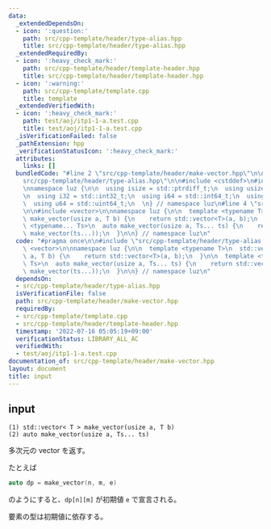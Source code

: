 ```yaml
---
data:
  _extendedDependsOn:
  - icon: ':question:'
    path: src/cpp-template/header/type-alias.hpp
    title: src/cpp-template/header/type-alias.hpp
  _extendedRequiredBy:
  - icon: ':heavy_check_mark:'
    path: src/cpp-template/header/template-header.hpp
    title: src/cpp-template/header/template-header.hpp
  - icon: ':warning:'
    path: src/cpp-template/template.cpp
    title: template
  _extendedVerifiedWith:
  - icon: ':heavy_check_mark:'
    path: test/aoj/itp1-1-a.test.cpp
    title: test/aoj/itp1-1-a.test.cpp
  _isVerificationFailed: false
  _pathExtension: hpp
  _verificationStatusIcon: ':heavy_check_mark:'
  attributes:
    links: []
  bundledCode: "#line 2 \"src/cpp-template/header/make-vector.hpp\"\n\n#line 2 \"\
    src/cpp-template/header/type-alias.hpp\"\n\n#include <cstddef>\n#include <cstdint>\n\
    \nnamespace luz {\n\n  using isize = std::ptrdiff_t;\n  using usize = std::size_t;\n\
    \n  using i32 = std::int32_t;\n  using i64 = std::int64_t;\n  using u32 = std::uint32_t;\n\
    \  using u64 = std::uint64_t;\n  \n} // namespace luz\n#line 4 \"src/cpp-template/header/make-vector.hpp\"\
    \n\n#include <vector>\n\nnamespace luz {\n\n  template <typename T>\n  std::vector<T>\
    \ make_vector(usize a, T b) {\n    return std::vector<T>(a, b);\n  }\n\n  template\
    \ <typename... Ts>\n  auto make_vector(usize a, Ts... ts) {\n    return std::vector<decltype(make_vector(ts...))>(a,\
    \ make_vector(ts...));\n  }\n\n} // namespace luz\n"
  code: "#pragma once\n\n#include \"src/cpp-template/header/type-alias.hpp\"\n\n#include\
    \ <vector>\n\nnamespace luz {\n\n  template <typename T>\n  std::vector<T> make_vector(usize\
    \ a, T b) {\n    return std::vector<T>(a, b);\n  }\n\n  template <typename...\
    \ Ts>\n  auto make_vector(usize a, Ts... ts) {\n    return std::vector<decltype(make_vector(ts...))>(a,\
    \ make_vector(ts...));\n  }\n\n} // namespace luz\n"
  dependsOn:
  - src/cpp-template/header/type-alias.hpp
  isVerificationFile: false
  path: src/cpp-template/header/make-vector.hpp
  requiredBy:
  - src/cpp-template/template.cpp
  - src/cpp-template/header/template-header.hpp
  timestamp: '2022-07-16 05:05:19+09:00'
  verificationStatus: LIBRARY_ALL_AC
  verifiedWith:
  - test/aoj/itp1-1-a.test.cpp
documentation_of: src/cpp-template/header/make-vector.hpp
layout: document
title: input
---
```


## input
```
(1) std::vector< T > make_vector(usize a, T b)
(2) auto make_vector(usize a, Ts... ts)
```

多次元の vector を返す。

たとえば
```cpp
auto dp = make_vector(n, m, e)
```
のようにすると、`dp[n][m]` が初期値 `e` で宣言される。

要素の型は初期値に依存する。
